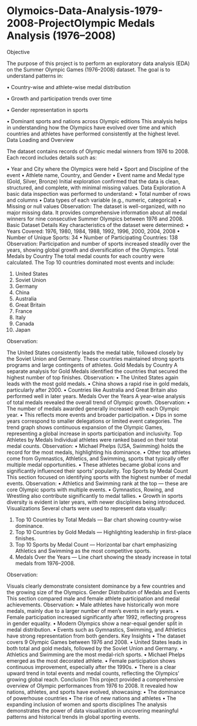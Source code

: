 # Olymoics-Data-Analysis-1979-2008-ProjectOlympic Medals Analysis (1976–2008)
Objective

The purpose of this project is to perform an exploratory data analysis (EDA) on the Summer Olympic Games (1976–2008) dataset.
The goal is to understand patterns in:

•	Country-wise and athlete-wise medal distribution

•	Growth and participation trends over time

•	Gender representation in sports

•	Dominant sports and nations across Olympic editions
This analysis helps in understanding how the Olympics have evolved over time and which countries and athletes have performed consistently at the highest level.
Data Loading and Overview

The dataset contains records of Olympic medal winners from 1976 to 2008.
Each record includes details such as:

•	Year and City where the Olympics were held
•	Sport and Discipline of the event
•	Athlete name, Country, and Gender
•	Event name and Medal type (Gold, Silver, Bronze)
Initial exploration confirmed that the data is clean, structured, and complete, with minimal missing values.
 Data Exploration
A basic data inspection was performed to understand:
•	Total number of rows and columns
•	Data types of each variable (e.g., numeric, categorical)
•	Missing or null values
Observation:
The dataset is well-organized, with no major missing data.
It provides comprehensive information about all medal winners for nine consecutive Summer Olympics between 1976 and 2008.
 Basic Dataset Details
Key characteristics of the dataset were determined:
•	Years Covered: 1976, 1980, 1984, 1988, 1992, 1996, 2000, 2004, 2008
•	Number of Unique Sports: 34
•	Number of Participating Countries: 138
Observation:
Participation and number of sports increased steadily over the years, showing global growth and diversification of the Olympics.
 Total Medals by Country
The total medal counts for each country were calculated.
The Top 10 countries dominated most events and include:
1.	United States
2.	Soviet Union
3.	Germany
4.	China
5.	Australia
6.	Great Britain
7.	France
8.	Italy
9.	Canada
10.	Japan
    
Observation:

The United States consistently leads the medal table, followed closely by the Soviet Union and Germany.
These countries maintained strong sports programs and large contingents of athletes.
Gold Medals by Country
A separate analysis for Gold Medals identified the countries that secured the highest number of top finishes.
Observation:
•	The United States again leads with the most gold medals.
•	China shows a rapid rise in gold medals, particularly after 2000.
•	Countries like Australia and Great Britain also performed well in later years.
 Medals Over the Years
A year-wise analysis of total medals revealed the overall trend of Olympic growth.
Observation:
•	The number of medals awarded generally increased with each Olympic year.
•	This reflects more events and broader participation.
•	Dips in some years correspond to smaller delegations or limited event categories.
The trend graph shows continuous expansion of the Olympic Games, representing a global increase in sports participation and inclusivity.
 Top Athletes by Medals
Individual athletes were ranked based on their total medal counts.
Observation:
•	Michael Phelps (USA, Swimming) holds the record for the most medals, highlighting his dominance.
•	Other top athletes come from Gymnastics, Athletics, and Swimming, sports that typically offer multiple medal opportunities.
•	These athletes became global icons and significantly influenced their sports’ popularity.
 Top Sports by Medal Count
This section focused on identifying sports with the highest number of medal events.
Observation:
•	Athletics and Swimming rank at the top — these are core Olympic sports with multiple events.
•	Gymnastics, Rowing, and Wrestling also contribute significantly to medal tallies.
•	Growth in sports diversity is evident in later years, with newer disciplines being introduced.
 Visualizations
Several charts were used to represent data visually:
1.	Top 10 Countries by Total Medals — Bar chart showing country-wise dominance.
2.	Top 10 Countries by Gold Medals — Highlighting leadership in first-place finishes.
3.	Top 10 Sports by Medal Count — Horizontal bar chart emphasizing Athletics and Swimming as the most competitive sports.
4.	Medals Over the Years — Line chart showing the steady increase in total medals from 1976–2008.
   
Observation:

Visuals clearly demonstrate consistent dominance by a few countries and the growing size of the Olympics.
Gender Distribution of Medals and Events
This section compared male and female athlete participation and medal achievements.
Observation:
•	Male athletes have historically won more medals, mainly due to a larger number of men’s events in early years.
•	Female participation increased significantly after 1992, reflecting progress in gender equality.
•	Modern Olympics show a near-equal gender split in medal distribution.
•	Events such as Gymnastics, Swimming, and Athletics have strong representation from both genders.
Key Insights
•	The dataset covers 9 Olympic Games between 1976 and 2008.
•	United States leads in both total and gold medals, followed by the Soviet Union and Germany.
•	Athletics and Swimming are the most medal-rich sports.
•	Michael Phelps emerged as the most decorated athlete.
•	Female participation shows continuous improvement, especially after the 1990s.
•	There is a clear upward trend in total events and medal counts, reflecting the Olympics’ growing global reach.
Conclusion
This project provided a comprehensive overview of Olympic performances from 1976 to 2008.
It revealed how nations, athletes, and sports have evolved, showcasing:
•	The dominance of powerhouse countries
•	The rise of new nations and athletes
•	The expanding inclusion of women and sports disciplines
The analysis demonstrates the power of data visualization in uncovering meaningful patterns and historical trends in global sporting events.

